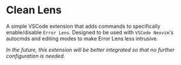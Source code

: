 # Clean Lens

A simple VSCode extension that adds commands to specifically enable/disable `Error Lens`. Designed to be used with `VSCode Neovim`'s autocmds and editing modes to make Error Lens less intrusive.

*In the future, this extension will be better integrated so that no further configuration is needed.*

